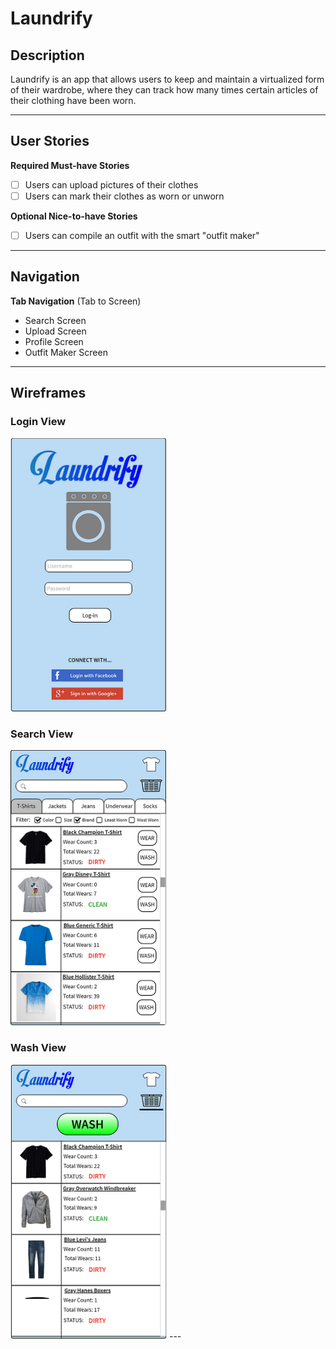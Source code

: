# Laundrify
 
## Description
Laundrify is an app that allows users to keep and maintain a virtualized form of their wardrobe, where they can track how many times certain articles of their clothing have been worn. 

---
## User Stories

**Required Must-have Stories**
- [ ] Users can upload pictures of their clothes
- [ ] Users can mark their clothes as worn or unworn

**Optional Nice-to-have Stories**
- [ ] Users can compile an outfit with the smart "outfit maker"
---
## Navigation

**Tab Navigation** (Tab to Screen)
 * Search Screen
 * Upload Screen
 * Profile Screen
 * Outfit Maker Screen
 
---
## Wireframes
### Login View
<img src="https://github.com/mtwynn/Laundrify/blob/master/1.PNG" width="250">

### Search View
<img src="https://github.com/mtwynn/Laundrify/blob/master/2.PNG" width="250">

### Wash View
<img src="https://github.com/mtwynn/Laundrify/blob/master/3.PNG" width="250">
---
